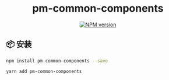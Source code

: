 ﻿
<h1 align="center">pm-common-components</h1>

<div align="center">

[![NPM version](https://img.shields.io/npm/v/pm-common-components.svg)](https://www.npmjs.com/package/pm-common-components)

</div>

## 📦 安装

```bash
npm install pm-common-components --save
```

```bash
yarn add pm-common-components
```

